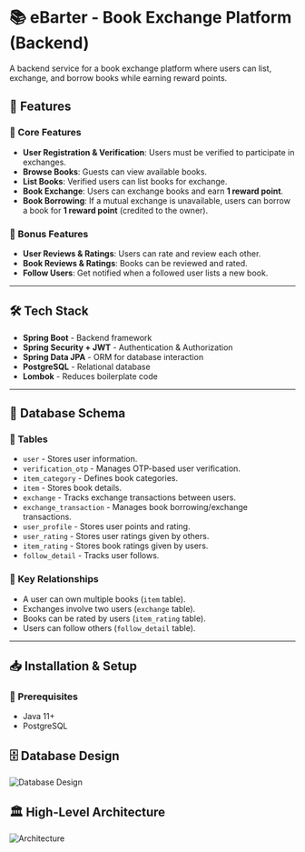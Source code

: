 # 📚 eBarter - Book Exchange Platform (Backend)

A backend service for a book exchange platform where users can list, exchange, and borrow books while earning reward points.

## 🚀 Features

### 📌 Core Features
- **User Registration & Verification**: Users must be verified to participate in exchanges.
- **Browse Books**: Guests can view available books.
- **List Books**: Verified users can list books for exchange.
- **Book Exchange**: Users can exchange books and earn **1 reward point**.
- **Book Borrowing**: If a mutual exchange is unavailable, users can borrow a book for **1 reward point** (credited to the owner).

### 🌟 Bonus Features
- **User Reviews & Ratings**: Users can rate and review each other.
- **Book Reviews & Ratings**: Books can be reviewed and rated.
- **Follow Users**: Get notified when a followed user lists a new book.

---

## 🛠️ Tech Stack
- **Spring Boot** - Backend framework
- **Spring Security + JWT** - Authentication & Authorization
- **Spring Data JPA** - ORM for database interaction
- **PostgreSQL** - Relational database
- **Lombok** - Reduces boilerplate code

---

## 🎨 Database Schema

### 🔹 Tables

- `user` - Stores user information.
- `verification_otp` - Manages OTP-based user verification.
- `item_category` - Defines book categories.
- `item` - Stores book details.
- `exchange` - Tracks exchange transactions between users.
- `exchange_transaction` - Manages book borrowing/exchange transactions.
- `user_profile` - Stores user points and rating.
- `user_rating` - Stores user ratings given by others.
- `item_rating` - Stores book ratings given by users.
- `follow_detail` - Tracks user follows.

### 🔹 Key Relationships
- A user can own multiple books (`item` table).
- Exchanges involve two users (`exchange` table).
- Books can be rated by users (`item_rating` table).
- Users can follow others (`follow_detail` table).

---

## 📥 Installation & Setup

### 📌 Prerequisites
- Java 11+
- PostgreSQL

## 🗄️ Database Design
![Database Design](assets/DBDesign.png)

## 🏛️ High-Level Architecture
![Architecture](assets/HLDesign.png)
